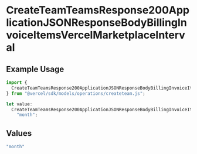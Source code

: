 # CreateTeamTeamsResponse200ApplicationJSONResponseBodyBillingInvoiceItemsVercelMarketplaceInterval

## Example Usage

```typescript
import {
  CreateTeamTeamsResponse200ApplicationJSONResponseBodyBillingInvoiceItemsVercelMarketplaceInterval,
} from "@vercel/sdk/models/operations/createteam.js";

let value:
  CreateTeamTeamsResponse200ApplicationJSONResponseBodyBillingInvoiceItemsVercelMarketplaceInterval =
    "month";
```

## Values

```typescript
"month"
```